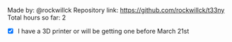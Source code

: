 Made by: @rockwillck
Repository link: https://github.com/rockwillck/t33ny
Total hours so far: 2

- [x] I have a 3D printer or will be getting one before March 21st